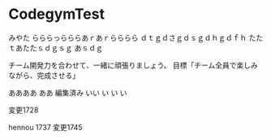 # CodegymTest

みやた
らららっらららあｒあｒらららら
ｄｔｇｄさｇｄｓｇｄｈｇｄｆｈ
たたｔあたたｓｄｇｓｇ
あｓｄｇ

チーム開発力を合わせて、一緒に頑張りましょう。
目標「チーム全員で楽しみながら、完成させる」

ああああ
ああ
編集済み
いい
い
い
い

変更1728



hennou 1737
変更1745